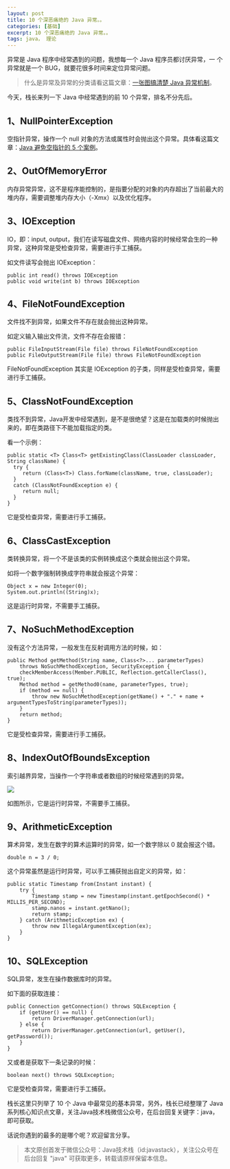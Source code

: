 ```yaml
---
layout: post
title: 10 个深恶痛绝的 Java 异常。。
categories: [基础]
excerpt: 10 个深恶痛绝的 Java 异常。。
tags: java， 理论  
---
```

异常是 Java 程序中经常遇到的问题，我想每一个 Java 程序员都讨厌异常，一 个异常就是一个 BUG，就要花很多时间来定位异常问题。

> 什么是异常及异常的分类请看这篇文章：[一张图搞清楚 Java 异常机制](https://mp.weixin.qq.com/s/xbopgxZ5BEDdSvwO9ad9Xg)。

今天，栈长来列一下 Java 中经常遇到的前 10 个异常，排名不分先后。

## 1、NullPointerException

空指针异常，操作一个 null 对象的方法或属性时会抛出这个异常。具体看这篇文章：[Java 避免空指针的 5 个案例](https://mp.weixin.qq.com/s/cmkKuhEZl1qx6TXPxvA5pw)。

## 2、OutOfMemoryError

内存异常异常，这不是程序能控制的，是指要分配的对象的内存超出了当前最大的堆内存，需要调整堆内存大小（-Xmx）以及优化程序。

## 3、IOException

IO，即：input, output，我们在读写磁盘文件、网络内容的时候经常会生的一种异常，这种异常是受检查异常，需要进行手工捕获。

如文件读写会抛出 IOException：

```
public int read() throws IOException
public void write(int b) throws IOException
```

## 4、FileNotFoundException

文件找不到异常，如果文件不存在就会抛出这种异常。

如定义输入输出文件流，文件不存在会报错：

```
public FileInputStream(File file) throws FileNotFoundException
public FileOutputStream(File file) throws FileNotFoundException
```

FileNotFoundException 其实是 IOException 的子类，同样是受检查异常，需要进行手工捕获。

## 5、ClassNotFoundException

类找不到异常，Java开发中经常遇到，是不是很绝望？这是在加载类的时候抛出来的，即在类路径下不能加载指定的类。

看一个示例：

```
public static <T> Class<T> getExistingClass(ClassLoader classLoader, String className) {
  try {
     return (Class<T>) Class.forName(className, true, classLoader);
  }
  catch (ClassNotFoundException e) {
     return null;
  }
}
```

它是受检查异常，需要进行手工捕获。

## 6、ClassCastException

类转换异常，将一个不是该类的实例转换成这个类就会抛出这个异常。

如将一个数字强制转换成字符串就会报这个异常：

```
Object x = new Integer(0);
System.out.println((String)x);
```

这是运行时异常，不需要手工捕获。

## 7、NoSuchMethodException

没有这个方法异常，一般发生在反射调用方法的时候，如：

```
public Method getMethod(String name, Class<?>... parameterTypes)
    throws NoSuchMethodException, SecurityException {
    checkMemberAccess(Member.PUBLIC, Reflection.getCallerClass(), true);
    Method method = getMethod0(name, parameterTypes, true);
    if (method == null) {
        throw new NoSuchMethodException(getName() + "." + name + argumentTypesToString(parameterTypes));
    }
    return method;
}
```

它是受检查异常，需要进行手工捕获。

## 8、IndexOutOfBoundsException

索引越界异常，当操作一个字符串或者数组的时候经常遇到的异常。

![](http://qianniu.javastack.cn/18-12-12/80818264.jpg)

如图所示，它是运行时异常，不需要手工捕获。

## 9、ArithmeticException

算术异常，发生在数字的算术运算时的异常，如一个数字除以 0 就会报这个错。

```
double n = 3 / 0;
```

这个异常虽然是运行时异常，可以手工捕获抛出自定义的异常，如：

```
public static Timestamp from(Instant instant) {
    try {
        Timestamp stamp = new Timestamp(instant.getEpochSecond() * MILLIS_PER_SECOND);
        stamp.nanos = instant.getNano();
        return stamp;
    } catch (ArithmeticException ex) {
        throw new IllegalArgumentException(ex);
    }
}
```

## 10、SQLException

SQL异常，发生在操作数据库时的异常。

如下面的获取连接：

```
public Connection getConnection() throws SQLException {
    if (getUser() == null) {
        return DriverManager.getConnection(url);
    } else {
        return DriverManager.getConnection(url, getUser(), getPassword());
    }
}
```

又或者是获取下一条记录的时候：

```
boolean next() throws SQLException;
```

它是受检查异常，需要进行手工捕获。

栈长这里只列举了 10 个 Java 中最常见的基本异常，另外，栈长已经整理了 Java 系列核心知识点文章，关注Java技术栈微信公众号，在后台回复关键字：java，即可获取。

话说你遇到的最多的是哪个呢？欢迎留言分享。

> 本文原创首发于微信公众号：Java技术栈（id:javastack），关注公众号在后台回复 "java" 可获取更多，转载请原样保留本信息。
